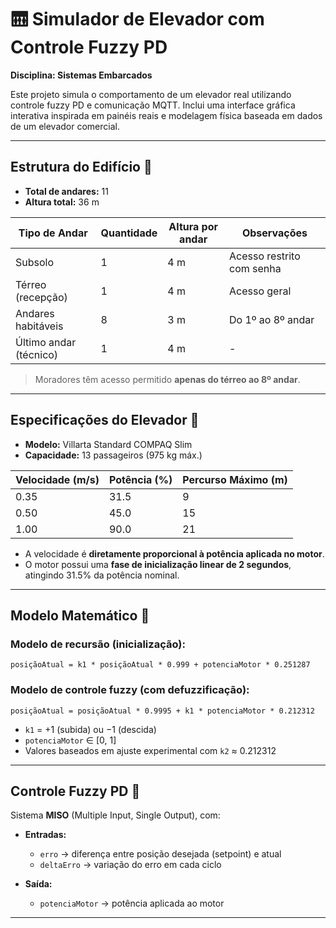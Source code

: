 # 🛗 Simulador de Elevador com Controle Fuzzy PD  
**Disciplina: Sistemas Embarcados**

Este projeto simula o comportamento de um elevador real utilizando controle fuzzy PD e comunicação MQTT. Inclui uma interface gráfica interativa inspirada em painéis reais e modelagem física baseada em dados de um elevador comercial.

---

##  Estrutura do Edifício 🧱

- **Total de andares:** 11  
- **Altura total:** 36 m  

| Tipo de Andar        | Quantidade | Altura por andar | Observações                    |
|----------------------|------------|------------------|--------------------------------|
| Subsolo              | 1          | 4 m              | Acesso restrito com senha      |
| Térreo (recepção)    | 1          | 4 m              | Acesso geral                   |
| Andares habitáveis   | 8          | 3 m              | Do 1º ao 8º andar              |
| Último andar (técnico)| 1         | 4 m              | -                               |

> Moradores têm acesso permitido **apenas do térreo ao 8º andar**.

---

##  Especificações do Elevador 🔢

- **Modelo:** Villarta Standard COMPAQ Slim  
- **Capacidade:** 13 passageiros (975 kg máx.)  

| Velocidade (m/s) | Potência (%) | Percurso Máximo (m) |
|------------------|--------------|----------------------|
| 0.35             | 31.5         | 9                    |
| 0.50             | 45.0         | 15                   |
| 1.00             | 90.0         | 21                   |

- A velocidade é **diretamente proporcional à potência aplicada no motor**.
- O motor possui uma **fase de inicialização linear de 2 segundos**, atingindo 31.5% da potência nominal.

---

##  Modelo Matemático 🧾

### Modelo de recursão (inicialização):
```
posiçãoAtual = k1 * posiçãoAtual * 0.999 + potenciaMotor * 0.251287
```

### Modelo de controle fuzzy (com defuzzificação):
```
posiçãoAtual = posiçãoAtual * 0.9995 + k1 * potenciaMotor * 0.212312
```

- `k1` = +1 (subida) ou −1 (descida)  
- `potenciaMotor` ∈ [0, 1]  
- Valores baseados em ajuste experimental com `k2` ≈ 0.212312  

---

##  Controle Fuzzy PD 🎯

Sistema **MISO** (Multiple Input, Single Output), com:

- **Entradas:**
  - `erro` → diferença entre posição desejada (setpoint) e atual
  - `deltaErro` → variação do erro em cada ciclo

- **Saída:**
  - `potenciaMotor` → potência aplicada ao motor

---
